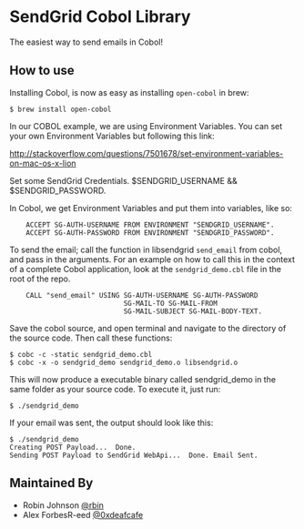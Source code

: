 # SendGrid Cobol Library
The easiest way to send emails in Cobol!


## How to use

Installing Cobol, is now as easy as installing `open-cobol` in brew:

```
$ brew install open-cobol
```

In our COBOL example, we are using Environment Variables.  You can set your own Environment Variables but following this link:

<a href="http://stackoverflow.com/questions/7501678/set-environment-variables-on-mac-os-x-lion">http://stackoverflow.com/questions/7501678/set-environment-variables-on-mac-os-x-lion</a>

Set some SendGrid Credentials.  $SENDGRID_USERNAME  &&  $SENDGRID_PASSWORD.

In Cobol, we get Environment Variables and put them into variables, like so:

```
    ACCEPT SG-AUTH-USERNAME FROM ENVIRONMENT "SENDGRID_USERNAME".
    ACCEPT SG-AUTH-PASSWORD FROM ENVIRONMENT "SENDGRID_PASSWORD".
```

To send the email; call the function in libsendgrid `send_email` from cobol, and pass in the arguments. For an example on how to call this in the context of a complete Cobol application, look at the `sendgrid_demo.cbl` file in the root of the repo.

```
    CALL "send_email" USING SG-AUTH-USERNAME SG-AUTH-PASSWORD 
                            SG-MAIL-TO SG-MAIL-FROM 
                            SG-MAIL-SUBJECT SG-MAIL-BODY-TEXT.
```

Save the cobol source, and open terminal and navigate to the directory of the source code. Then call these functions:

```
$ cobc -c -static sendgrid_demo.cbl
$ cobc -x -o sendgrid_demo sendgrid_demo.o libsendgrid.o
```

This will now produce a executable binary called sendgrid_demo in the same folder as your source code. To execute it, just run:

```
$ ./sendgrid_demo
```

If your email was sent, the output should look like this:

```
$ ./sendgrid_demo
Creating POST Payload...  Done.
Sending POST Payload to SendGrid WebApi...  Done. Email Sent.
```

## Maintained By

- Robin Johnson [@rbin](http://twitter.com/rbin)
- Alex ForbesR-eed [@0xdeafcafe](http://twitter.com/0xdeafcafe)
